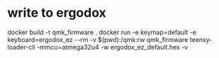# write to ergodox
docker build -t qmk_firmware .
docker run -e keymap=default -e keyboard=ergodox_ez --rm -v $(pwd):/qmk:rw qmk_firmware
teensy-loader-cli -mmcu=atmega32u4 -w ergodox_ez_default.hex -v
